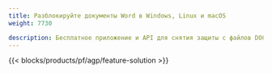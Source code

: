 ```yaml
---
title: Разблокируйте документы Word в Windows, Linux и macOS 
weight: 7730

description: Бесплатное приложение и API для снятия защиты с файлов DOC, DOCX и ODT
---
```


{{< blocks/products/pf/agp/feature-solution >}} 

